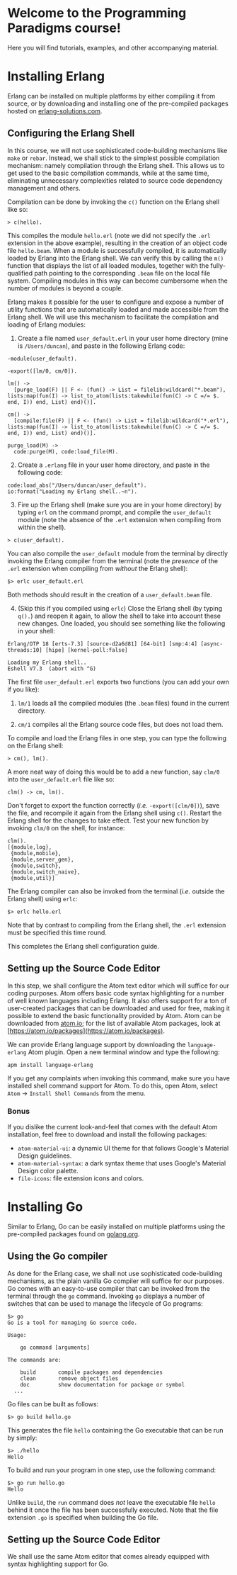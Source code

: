# Welcome to the Programming Paradigms course! #

Here you will find tutorials, examples, and other accompanying material.

# Installing Erlang #

Erlang can be installed on multiple platforms by either compiling it from source, or by downloading and installing one of the pre-compiled packages hosted on [erlang-solutions.com](https://www.erlang-solutions.com/resources/download.html).

## Configuring the Erlang Shell ##

In this course, we will not use sophisticated code-building mechanisms like `make` or `rebar`.
Instead, we shall stick to the simplest possible compilation mechanism: namely compilation through the Erlang shell.
This allows us to get used to the basic compilation commands, while at the same time, eliminating unnecessary complexities related to source code dependency management and others.

Compilation can be done by invoking the `c()` function on the Erlang shell like so:
```
> c(hello).
```

This compiles the module `hello.erl` (note we did not specify the `.erl` extension in the above example), resulting in the creation of an object code file `hello.beam`.
When a module is successfully compiled, it is automatically loaded by Erlang into the Erlang shell.
We can verify this by calling the `m()` function that displays the list of all loaded modules, together with the fully-qualified path pointing to the corresponding `.beam` file on the local file system.
Compiling modules in this way can become cumbersome when the number of modules is beyond a couple.

Erlang makes it possible for the user to configure and expose a number of utility functions that are automatically loaded and made accessible from the Erlang shell.
We will use this mechanism to facilitate the compilation and loading of Erlang modules:

1. Create a file named `user_default.erl` in your user home directory (mine is `/Users/duncan`), and paste in the following Erlang code:

```
-module(user_default).

-export([lm/0, cm/0]).

lm() ->
  [purge_load(F) || F <- (fun() -> List = filelib:wildcard("*.beam"), lists:map(fun(I) -> list_to_atom(lists:takewhile(fun(C) -> C =/= $. end, I)) end, List) end)()].

cm() ->
  [compile:file(F) || F <- (fun() -> List = filelib:wildcard("*.erl"), lists:map(fun(I) -> list_to_atom(lists:takewhile(fun(C) -> C =/= $. end, I)) end, List) end)()].

purge_load(M) ->
  code:purge(M), code:load_file(M).
```

2. Create a `.erlang` file in your user home directory, and paste in the following code:
```
code:load_abs("/Users/duncan/user_default").
io:format("Loading my Erlang shell..~n").
```

3. Fire up the Erlang shell (make sure you are in your home directory) by typing `erl` on the command prompt, and compile the `user_default` module (note the absence of the `.erl` extension when compiling from within the shell).

```
> c(user_default).
```

You can also compile the `user_default` module from the terminal by directly invoking the Erlang compiler from the terminal (note the _presence_ of the `.erl` extension when compiling from _without_ the Erlang shell):

```
$> erlc user_default.erl
```
Both methods should result in the creation of a `user_default.beam` file.

4. (Skip this if you compiled using `erlc`) Close the Erlang shell (by typing `q().`) and reopen it again, to allow the shell to take into account these new changes. One loaded, you should see something like the following in your shell:

```
Erlang/OTP 18 [erts-7.3] [source-d2a6d81] [64-bit] [smp:4:4] [async-threads:10] [hipe] [kernel-poll:false]

Loading my Erlang shell..
Eshell V7.3  (abort with ^G)

```

The first file `user_default.erl` exports two functions (you can add your own if you like):

1. `lm/1` loads all the compiled modules (the `.beam` files) found in the current directory.

2. `cm/1` compiles all the Erlang source code files, but does not load them.

To compile and load the Erlang files in one step, you can type the following on the Erlang shell:

```
> cm(), lm().
```

A more neat way of doing this would be to add a new function, say `clm/0` into the `user_default.erl` file like so:

```
clm() -> cm, lm().
```

Don't forget to export the function correctly (_i.e._ `-export([clm/0])`), save the file, and recompile it again from the Erlang shell using `c()`. Restart the Erlang shell for the changes to take effect. Test your new function by invoking `clm/0` on the shell, for instance:

```
clm().
[{module,log},
 {module,mobile},
 {module,server_gen},
 {module,switch},
 {module,switch_naive},
 {module,util}]
```

The Erlang compiler can also be invoked from the terminal (_i.e._ outside the Erlang shell) using `erlc`:

```
$> erlc hello.erl
```

Note that by contrast to compiling from the Erlang shell, the `.erl` extension must be specified this time round.

This completes the Erlang shell configuration guide.

## Setting up the Source Code Editor ##

In this step, we shall configure the Atom text editor which will suffice for our coding purposes.
Atom offers basic code syntax highlighting for a number of well known languages including Erlang.
It also offers support for a ton of user-created packages that can be downloaded and used for free, making it possible to extend the basic functionality provided by Atom.
Atom can be downloaded from [atom.io](https://atom.io); for the list of available Atom packages, look at [https://atom.io/packages](https://atom.io/packages).

We can provide Erlang language support by downloading the `language-erlang` Atom plugin.
Open a new terminal window and type the following:

```
apm install language-erlang
```

If you get any complaints when invoking this command, make sure you have installed shell command support for Atom.
To do this, open Atom, select `Atom` -> `Install Shell Commands` from the menu.

### Bonus ###

If you dislike the current look-and-feel that comes with the default Atom installation, feel free to download and install the following packages:

* `atom-material-ui`: a dynamic UI theme for that follows Google's Material Design guidelines.
* `atom-material-syntax`: a dark syntax theme  that uses Google's Material Design color palette.
* `file-icons`: file extension icons and colors.

# Installing Go #

Similar to Erlang, Go can be easily installed on multiple platforms using the pre-compiled packages found on [golang.org](https://golang.org/dl/).

## Using the Go compiler ##

As done for the Erlang case, we shall not use sophisticated code-building mechanisms, as the plain vanilla Go compiler will suffice for our purposes.
Go comes with an easy-to-use compiler that can be invoked from the terminal through the `go` command.
Invoking `go` displays a number of switches that can be used to manage the lifecycle of Go programs:

```
$> go
Go is a tool for managing Go source code.

Usage:

	go command [arguments]

The commands are:

	build       compile packages and dependencies
	clean       remove object files
	doc         show documentation for package or symbol
  ...
```

Go files can be built as follows:

```
$> go build hello.go
```

This generates the file `hello` containing the Go executable that can be run by simply:

```
$> ./hello
Hello
```

To build and run your program in one step, use the following command:

```
$> go run hello.go
Hello
```

Unlike `build`, the `run` command does _not_ leave the executable file `hello` behind it once the file has been successfully executed.
Note that the file extension `.go` is specified when building the Go file.

## Setting up the Source Code Editor ##

We shall use the same Atom editor that comes already equipped with syntax highlighting support for Go.
